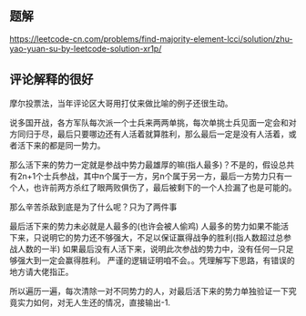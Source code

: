 ## 题解
https://leetcode-cn.com/problems/find-majority-element-lcci/solution/zhu-yao-yuan-su-by-leetcode-solution-xr1p/


## 评论解释的很好
摩尔投票法，当年评论区大哥用打仗来做比喻的例子还很生动。

说多国开战，各方军队每次派一个士兵来两两单挑，每次单挑士兵见面一定会和对方同归于尽，最后只要哪边还有人活着就算胜利，那么最后一定是没有人活着，或者活下来的都是同一势力。

那么活下来的势力一定就是参战中势力最雄厚的嘛(指人最多)？不是的，假设总共有2n+1个士兵参战，其中n个属于一方，另n个属于另一方，最后一方势力只有一个人，也许前两方杀红了眼两败俱伤了，最后被剩下的一个人捡漏了也是可能的。

那么辛苦杀敌到底是为了什么呢？只为了两件事

最后活下来的势力未必就是人最多的(也许会被人偷鸡)
人最多的势力如果不能活下来，只说明它的势力还不够强大，不足以保证赢得战争的胜利(指人数超过总参战人数的一半)
如果最后没有人活下来，说明此次参战的势力中，没有任何一只足够强大到一定会赢得胜利。
严谨的逻辑证明咱不会。。凭理解写下思路，有错误的地方请大佬指正。

所以遍历一遍，每次清除一对不同势力的人，对最后活下来的势力单独验证一下究竟实力如何，对无人生还的情况，直接输出-1.